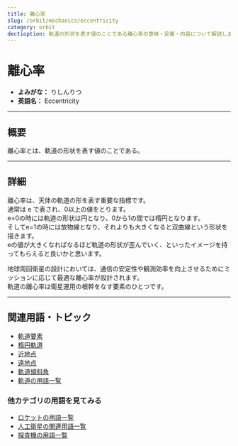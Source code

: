 ```yaml
---
title: 離心率
slug: /orbit/mechanics/eccentricity
category: orbit
dectioption: 軌道の形状を表す値のことである離心率の意味・定義・内容について解説します。  
---
```


# 離心率

- **よみがな：** りしんりつ  
- **英語名：** Eccentricity  

---

## 概要

離心率とは、軌道の形状を表す値のことである。  

---

## 詳細

離心率は、天体の軌道の形を表す重要な指標です。  
通常は e で表され、0以上の値をとります。  
e=0の時には軌道の形状は円となり、0から1の間では楕円となります。  
そしてe=1の時には放物線となり、それよりも大きくなると双曲線という形状を描きます。  
eの値が大きくなればなるほど軌道の形状が歪んでいく、といったイメージを持ってもらえると良いかと思います。  

地球周回衛星の設計においては、通信の安定性や観測効率を向上させるためにミッションに応じて最適な離心率が設計されます。  
軌道の離心率は衛星運用の根幹をなす要素のひとつです。  

---

## 関連用語・トピック

- [軌道要素](/docs/orbit/mechanics/orbital-elements)
- [楕円軌道](/docs/orbit/type/elliptical-orbit)
- [近地点](/docs/orbit/mechanics/perigee)
- [遠地点](/docs/orbit/mechanics/apogee)
- [軌道傾斜角](/docs/orbit/mechanics/inclination)
- [軌道の用語一覧](/docs/category/orbit)

### 他カテゴリの用語を見てみる
- [ロケットの用語一覧](/docs/category/rocket)
- [人工衛星の関連用語一覧](/docs/category/satellite)
- [探査機の用語一覧](/docs/category/explorer)
